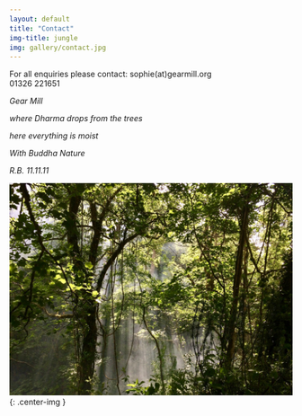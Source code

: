 ```yaml
---
layout: default 
title: "Contact"
img-title: jungle
img: gallery/contact.jpg
---
```


For all enquiries please contact: sophie(at)gearmill.org  
01326 221651 


_Gear Mill_

_where Dharma drops from the trees_

_here everything is moist_

_With Buddha Nature_


_R.B. 11.11.11_

![jungle](/assets/images/gallery/contact.jpg){: .center-img }

